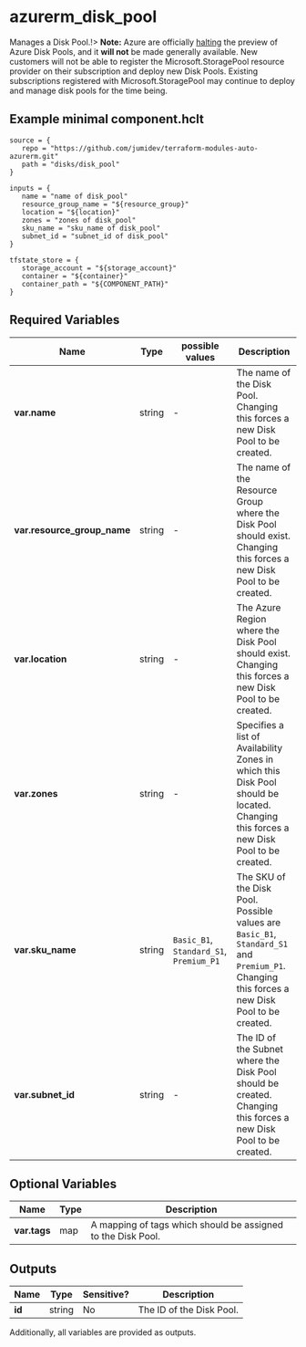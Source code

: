 # azurerm_disk_pool

Manages a Disk Pool.!> **Note:** Azure are officially [halting](https://learn.microsoft.com/en-us/azure/azure-vmware/attach-disk-pools-to-azure-vmware-solution-hosts?tabs=azure-cli) the preview of Azure Disk Pools, and it **will not** be made generally available. New customers will not be able to register the Microsoft.StoragePool resource provider on their subscription and deploy new Disk Pools. Existing subscriptions registered with Microsoft.StoragePool may continue to deploy and manage disk pools for the time being.

## Example minimal component.hclt

```hcl
source = {
   repo = "https://github.com/jumidev/terraform-modules-auto-azurerm.git" 
   path = "disks/disk_pool" 
}

inputs = {
   name = "name of disk_pool" 
   resource_group_name = "${resource_group}" 
   location = "${location}" 
   zones = "zones of disk_pool" 
   sku_name = "sku_name of disk_pool" 
   subnet_id = "subnet_id of disk_pool" 
}

tfstate_store = {
   storage_account = "${storage_account}" 
   container = "${container}" 
   container_path = "${COMPONENT_PATH}" 
}

```

## Required Variables

| Name | Type |  possible values |  Description |
| ---- | --------- |  ----------- | ----------- |
| **var.name** | string |  -  |  The name of the Disk Pool. Changing this forces a new Disk Pool to be created. | 
| **var.resource_group_name** | string |  -  |  The name of the Resource Group where the Disk Pool should exist. Changing this forces a new Disk Pool to be created. | 
| **var.location** | string |  -  |  The Azure Region where the Disk Pool should exist. Changing this forces a new Disk Pool to be created. | 
| **var.zones** | string |  -  |  Specifies a list of Availability Zones in which this Disk Pool should be located. Changing this forces a new Disk Pool to be created. | 
| **var.sku_name** | string |  `Basic_B1`, `Standard_S1`, `Premium_P1`  |  The SKU of the Disk Pool. Possible values are `Basic_B1`, `Standard_S1` and `Premium_P1`. Changing this forces a new Disk Pool to be created. | 
| **var.subnet_id** | string |  -  |  The ID of the Subnet where the Disk Pool should be created. Changing this forces a new Disk Pool to be created. | 

## Optional Variables

| Name | Type |  Description |
| ---- | --------- |  ----------- |
| **var.tags** | map |  A mapping of tags which should be assigned to the Disk Pool. | 



## Outputs

| Name | Type | Sensitive? | Description |
| ---- | ---- | --------- | --------- |
| **id** | string | No  | The ID of the Disk Pool. | 

Additionally, all variables are provided as outputs.
